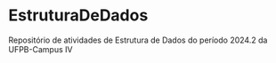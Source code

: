 # EstruturaDeDados
Repositório de atividades de Estrutura de Dados do período 2024.2 da UFPB-Campus IV
